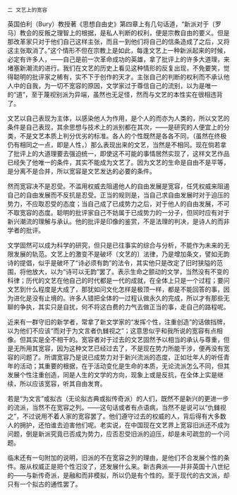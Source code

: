     二 文艺上的宽容 

   英国伯利（Bury）教授著《思想自由史》第四章上有几句话道，“新派对于〔罗马〕教会的反叛之理智上的根据，是私人判断的权利，便是宗教自由的要义。但是那改革家只对于他们自己这样主张，而且一到他们将自己的信条造成了之后，又将这主张取消了。”这个情形不但在宗教上是如此，每逢文艺上一种新派起来的时候，必定有许多人，——自己是前一次革命成功的英雄，拿了批评上的许多大道理，来堵塞新潮流的进行。我们在文艺的历史上看见这种情形的反复出现，不免要笑，觉得聪明的批评家之稀有，实不下于创作的天才。主张自己的判断的权利而不承认他人中的自我，为一切不宽容的原因，文学家过于尊信自己的流别，以为是唯一的“道”，至于蔑视别派为异端，虽然也无足怪，然而与文艺的本性实在很相违背了。

   文艺以自己表现为主体，以感染他人为作用，是个人的而亦为人类的，所以文艺的条件是自己表现，其余思想与技术上的派别都在其次，——是研究的人便宜上的分类，不是文艺本质上判分优劣的标准。各人的个性既然是各各不同，（虽然在终极仍有相同之一点，即是人性，）那么表现出来的文艺，当然是不相同。现在倘若拿了批评上的大道理要去强迫统一，即使这不可能的事情居然实现了，这样文艺作品已经失了他唯一的条件，其实不能成为文艺了。因为文艺的生命是自由不是平等，是分离不是合并，所以宽容是文艺发达的必要的条件。

   然而宽容决不是忍受。不滥用权威去阻遏他人的自由发展是宽容，任凭权威来阻遏自己的自由发展而不反抗是忍受。正当的规则是，当自己求自由发展时对于迫压的势力，不应取忍受的态度；当自己成了已成势力之后，对于他人的自由发展，不可不取宽容的态度。聪明的批评家自己不妨属于已成势力的一分子，但同时应有对于新兴潮流的理解与承认。他的批评是印像的鉴赏，不是法理的判决，是诗人的而非学者的批评。

   文学固然可以成为科学的研究，但只是已往事实的综合与分析，不能作为未来的无限发展的轨范。文艺上的激变不是破坏〔文艺的〕法律，乃是增加条文，譬如无韵诗的提倡，似乎是破坏了“诗必须有韵”的法令，其实他只是改定了旧时狭隘的范围，将他放大，以为“诗可以无韵”罢了。表示生命之颤动的文学，当然没有不变的科律；历代的文艺在他自己的时代都是一代的成就，在全体上只是一个过程；要问文艺到什么程度是大成了，那犹如问文化怎样是极顶一样，都是不能回答的事，因为进化是没有止境的。许多人错把全体的一过程认做永久的完成，所以才有那些无聊的争执，其实只是自扰，何不将这白费的力气去做正当的事，走自己的路程呢。

   近来有一群守旧的新学者，常拿了新文学家的“发挥个性，注重创造”的话做挡牌，以为他们不应该“而对于为文言者仇雠视之”；这意思似乎和我所说的宽容有点相像。但其实是全不相干的。宽容者对于过去的文艺固然予以相当的承认与尊重，但是无所用其宽容，因为这种文艺已经过去了，不是现在势力所能干涉，便再没有宽容的问题了。所谓宽容乃是说已成势力对于新兴流派的态度，正如壮年人的听任青年的活动；其重要的根据，在于活动变化是生命的本质，无论流派怎么不同，但其发展个性注重创造，同是人生的文学的方向，现象上或是反抗，在全体上实是继续，所以应该宽容，听其自由发育。

   若是“为文言”或拟古（无论拟古典或拟传奇派）的人们，既然不是新兴的更进一步的流派，当然不在宽容之列。——这句话或者有点语病，当然不是说可以“仇雠视之”，不过说用不着人家的宽容罢了。他们遵守过去的权威的人，背后得有大多数人的拥护，还怕谁去迫害他们呢。老实说，在中国现在文艺界上宽容旧派还不成为问题，倒是新派究竟已否成为势力，应否忍受旧派的迫压，却是未可疏忽的一个问题。

   临末还有一句附加的说明，旧派的不在宽容之列的理由，是他们不合发展个性的条件。服从权威正是把个性汩没了，还发展什么来。新古典派——并非英国十八世纪的——与新传奇派，是融和而非模拟，所以仍是有个性的。至于现代的古文派，却只有一个拟古的通性罢了。

